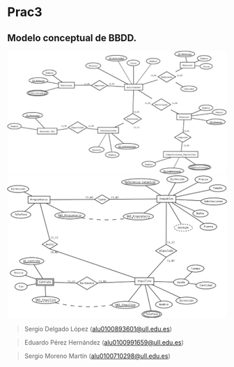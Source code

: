 # Prac3
## Modelo conceptual de BBDD.

![modelo de deportes](Deportes.jpeg)  
![modelo de inmobiliaria](AlquilerInmueble.png)

> Sergio Delgado López (alu0100893601@ull.edu.es)

> Eduardo Pérez Hernández (alu0100991659@ull.edu.es)

> Sergio Moreno Martín (alu0100710298@ull.edu.es)